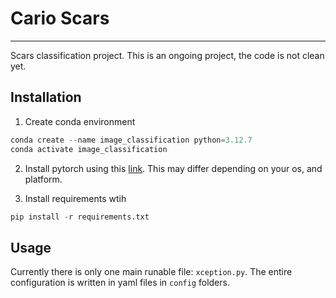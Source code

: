 # Cario Scars
---
Scars classification project. This is an ongoing project, the code is not clean yet.


## Installation
1. Create conda environment
```python
conda create --name image_classification python=3.12.7
conda activate image_classification
```

2. Install pytorch using this [link](https://pytorch.org/get-started/locally/). This may differ depending on your os, and platform.

3. Install requirements wtih
```python
pip install -r requirements.txt
```

## Usage
Currently there is only one main runable file: `xception.py`. The entire configuration is written in yaml files in `config` folders.



